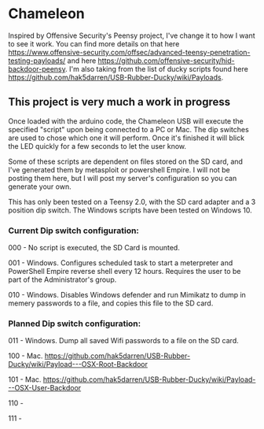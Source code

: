 # Chameleon
Inspired by Offensive Security's Peensy project, I've change it to how I want to see it work. You can find more details on that here https://www.offensive-security.com/offsec/advanced-teensy-penetration-testing-payloads/ and here https://github.com/offensive-security/hid-backdoor-peensy. I'm also taking from the list of ducky scripts found here https://github.com/hak5darren/USB-Rubber-Ducky/wiki/Payloads. 

## This project is very much a work in progress

Once loaded with the arduino code, the Chameleon USB will execute the specified "script" upon being connected to a PC or Mac. The dip switches are used to chose which one it will perform. Once it's finished it will blick the LED quickly for a few seconds to let the user know. 

Some of these scripts are dependent on files stored on the SD card, and I've generated them by metasploit or powershell Empire. I will not be posting them here, but I will post my server's configuration so you can generate your own.

This has only been tested on a Teensy 2.0, with the SD card adapter and a 3 position dip switch. The Windows scripts have been tested on Windows 10. 

### Current Dip switch configuration: 

000	- No script is executed, the SD Card is mounted. 

001	- Windows. Configures scheduled task to start a meterpreter and PowerShell Empire reverse shell every 12 hours. Requires the user to be part of the Administrator's group. 

010	- Windows. Disables Windows defender and run Mimikatz to dump in memery passwords to a file, and copies this file to the SD card. 


### Planned Dip switch configuration:

011	- Windows. Dump all saved Wifi passwords to a file on the SD card. 

100	- Mac. https://github.com/hak5darren/USB-Rubber-Ducky/wiki/Payload---OSX-Root-Backdoor

101	- Mac. https://github.com/hak5darren/USB-Rubber-Ducky/wiki/Payload---OSX-User-Backdoor

110	- 

111	- 
